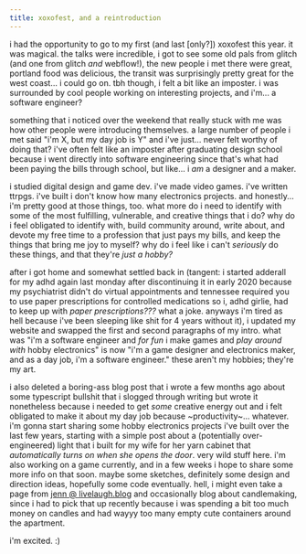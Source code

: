 ```yaml
---
title: xoxofest, and a reintroduction
---
```


i had the opportunity to go to my first (and last [only?]) xoxofest this year.
it was magical. the talks were incredible, i got to see some old pals from
glitch (and one from glitch _and_ webflow!), the new people i met there were
great, portland food was delicious, the transit was surprisingly pretty great
for the west coast... i could go on. tbh though, i felt a bit like an imposter.
i was surrounded by cool people working on interesting projects, and i'm... a
software engineer?

something that i noticed over the weekend that really stuck with me was how
other people were introducing themselves. a large number of people i met said
"i'm X, but my day job is Y" and i've just... never felt worthy of doing that?
i've often felt like an imposter after graduating design school because i went
directly into software engineering since that's what had been paying the bills
through school, but like... i _am_ a designer and a maker.

i studied digital design and game dev. i've made video games. i've written
ttrpgs. i've built i don't know how many electronics projects. and honestly...
i'm pretty good at those things, too. what more do i need to identify with some
of the most fulfilling, vulnerable, and creative things that i do? why do i feel
obligated to identify with, build community around, write about, and devote my
free time to a profession that just pays my bills, and keep the things that
bring me joy to myself? why do i feel like i can't _seriously_ do these things,
and that they're _just a hobby?_

after i got home and somewhat settled back in (tangent: i started adderall for
my adhd again last monday after discontinuing it in early 2020 because my
psychiatrist didn't do virtual appointments and tennessee required you to use
paper prescriptions for controlled medications so i, adhd girlie, had to keep up
with _paper prescriptions???_ what a joke. anyways i'm tired as hell because
i've been sleeping like shit for 4 years without it), i updated my website and
swapped the first and second paragraphs of my intro. what was "i'm a software
engineer and _for fun_ i make games and _play around with_ hobby electronics" is
now "i'm a game designer and electronics maker, and as a day job, i'm a software
engineer." these aren't my hobbies; they're my art.

i also deleted a boring-ass blog post that i wrote a few months ago about some
typescript bullshit that i slogged through writing but wrote it nonetheless
because i needed to get _some_ creative energy out and i felt obligated to make
it about my day job because \~productivity\~... whatever. i'm gonna start
sharing some hobby electronics projects i've built over the last few years,
starting with a simple post about a (potentially over-engineered) light that i
built for my wife for her yarn cabinet that _automatically turns on when she
opens the door_. very wild stuff here. i'm also working on a game currently, and
in a few weeks i hope to share some more info on that soon. maybe some sketches,
definitely some design and direction ideas, hopefully some code eventually.
hell, i might even take a page from [jenn @
livelaugh.blog](https://livelaugh.blog/) and occasionally blog about
candlemaking, since i had to pick that up recently because i was spending a bit
too much money on candles and had wayyy too many empty cute containers around
the apartment.

i'm excited. :)
